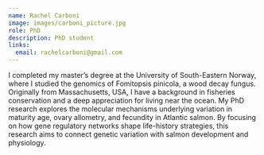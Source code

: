 ```yaml
---
name: Rachel Carboni
image: images/carboni_picture.jpg
role: PhD
description: PhD student
links:
  email: rachelcarboni@gmail.com
---
```


I completed my master’s degree at the University of South-Eastern Norway, where I studied the genomics of Fomitopsis pinicola, a wood decay fungus. Originally from Massachusetts, USA, I have a background in fisheries conservation and a deep appreciation for living near the ocean. My PhD research explores the molecular mechanisms underlying variation in maturity age, ovary allometry, and fecundity in Atlantic salmon. By focusing on how gene regulatory networks shape life-history strategies, this research aims to connect genetic variation with salmon development and physiology.
